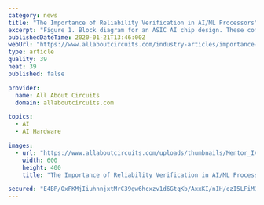 ```yaml
---
category: news
title: "The Importance of Reliability Verification in AI/ML Processors"
excerpt: "Figure 1. Block diagram for an ASIC AI chip design. These companies claim various benefits from the use of these ASICs, such as better performance, more operations per cycle, a simpler and more deterministic design compared to a CPU or GPU, area savings (due to the exclusion of complex constructs and mechanisms used in a CPU), lower power usage ..."
publishedDateTime: 2020-01-21T13:46:00Z
webUrl: "https://www.allaboutcircuits.com/industry-articles/importance-reliability-verification-in-ai-ml-chips-processors/"
type: article
quality: 39
heat: 39
published: false

provider:
  name: All About Circuits
  domain: allaboutcircuits.com

topics:
  - AI
  - AI Hardware

images:
  - url: "https://www.allaboutcircuits.com/uploads/thumbnails/Mentor_IA_AI-ML_results_figure1.jpg"
    width: 600
    height: 400
    title: "The Importance of Reliability Verification in AI/ML Processors"

secured: "E4BP/OxFKMjIiuhnnjxtMrC39gw6hcxzv1d6GtqKb/AxxKI/nIH/ozI5LFiM1MGbQDrLIJR7YBw2sBaaxzISRoMeTILWgKLIzm3GYRWSLsZli3S8maOPzfIbf2WDD6fN3MK3NvNCgHmj6HztHB6SKXp9/d0PanJEnaw2WLqX/IKz780TrY0P1EF8LRgH8lUPbLsglJQxws00KzkbY/s3vk6bwngyj05YPLQoTcUtTHgM+gl1zkIMRQ3O1Jzucj6OGzvyI9I+y1QV0KXba75y+5z8IHpbrzigW2jc2oZr6gDWHdVdgbtzNyOV3BJeE9bNzGpiScIpczI/GX2phoV6hJtEU5WgH+v2awHFMIUF6WdKrnL4K5dxBXbFQKvgdS3rhM0jGTZuJAF8TV0I3wNCAd1oeCRRCitV8iy2I5ZSc4KryOS8bG07UdR6+bfgrvR9/PWCLhx0XKigv1pEZ3wUSA==;ejMNI3tbodOpvS4n3Gxujw=="
---
```


